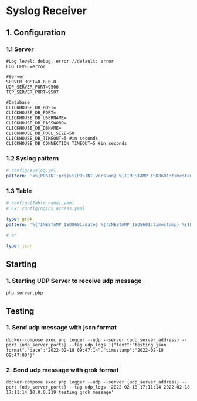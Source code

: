 # Syslog Receiver

## 1. Configuration

### 1.1 Server

```dotenv
#Log level: debug, error //default: error
LOG_LEVEL=error

#Server
SERVER_HOST=0.0.0.0
UDP_SERVER_PORT=9506
TCP_SERVER_PORT=9507

#Database
CLICKHOUSE_DB_HOST=
CLICKHOUSE_DB_PORT=
CLICKHOUSE_DB_USERNAME=
CLICKHOUSE_DB_PASSWORD=
CLICKHOUSE_DB_DBNAME=
CLICKHOUSE_DB_POOL_SIZE=50
CLICKHOUSE_DB_TIMEOUT=5 #in seconds
CLICKHOUSE_DB_CONNECTION_TIMEOUT=5 #in seconds
```

### 1.2 Syslog pattern

```yaml
# config/syslog.yml
pattern: '<%{POSINT:pri}>%{POSINT:version} %{TIMESTAMP_ISO8601:timestamp} %{HOSTNAME:hostname} %{USERNAME:table_name} %{USERNAME:proc_id} %{USERNAME:app_name} \- %{GREEDYDATA:message}'
```

### 1.3 Table

```yaml
# config/{table_name}.yaml
# Ex: config/nginx_access.yaml

type: grok
pattern: '%{TIMESTAMP_ISO8601:date} %{TIMESTAMP_ISO8601:timestamp} %{IP} %{GREEDYDATA:text}'

# or

type: json
```

## Starting

### 1. Starting UDP Server to receive udp message

```shell
php server.php
```

## Testing

### 1. Send udp message with json format

```shell
docker-compose exec php logger --udp --server {udp_server_address} --port {udp_server_ports} --tag udp_logs '{"text":"testing json format","date":"2022-02-18 09:47:14","timestamp":"2022-02-18 09:47:00"}'
```

### 2. Send udp message with grok format

```shell
docker-compose exec php logger --udp --server {udp_server_address} --port {udp_server_ports} --tag udp_logs '2022-02-18 17:11:14 2022-02-18 17:11:14 10.0.0.219 testing grok message'
```
